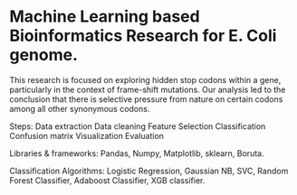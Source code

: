 # Machine Learning based Bioinformatics Research for E. Coli genome.
This research is focused on exploring hidden stop codons within a gene, particularly in the context of frame-shift mutations. Our analysis led to the conclusion that there is selective pressure from nature on certain codons among all other synonymous codons.

Steps:
  Data extraction
  Data cleaning
  Feature Selection
  Classification
  Confusion matrix
  Visualization
  Evaluation

Libraries & frameworks:
  Pandas, Numpy, Matplotlib, sklearn, Boruta.

Classification Algorithms:
  Logistic Regression, Gaussian NB, SVC, Random Forest Classifier, Adaboost Classifier, XGB classifier.
